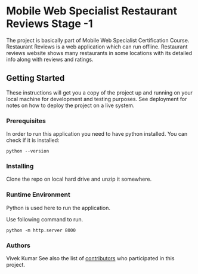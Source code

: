 # Mobile Web Specialist Restaurant Reviews Stage -1

The project is basically part of Mobile Web Specialist Certification Course.
Restaurant Reviews is a web application which can run offline.
Restaurant reviews website shows many restaurants in some locations with its detailed info along with reviews and ratings.

## Getting Started

These instructions will get you a copy of the project up and running on your local machine for development and testing purposes. See deployment for notes on how to deploy the project on a live system.

### Prerequisites

In order to run this application you need to have python installed.
You can check if it is installed:
```
python --version
```

### Installing

Clone the repo on local hard drive and unzip it somewhere.


### Runtime Environment

Python is used here to run the application.

Use following command to run.

```
python -m http.server 8000
```


### Authors

Vivek Kumar
See also the list of [contributors](https://github.com/vvkkumar06/mws-restaurant-stage-1/graphs/contributors) who participated in this project.

